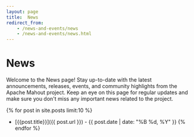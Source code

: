 ```yaml
---
layout: page
title:  News
redirect_from:
    - /news-and-events/news
    - /news-and-events/news.html
---
```


# News

Welcome to the News page! Stay up-to-date with the latest announcements, releases, events, and community highlights from
the Apache Mahout project. Keep an eye on this page for regular updates and make sure you don't miss any important news 
related to the project.

{% for post in site.posts limit:10 %}
- [{{post.title}}]({{ post.url }}) - {{ post.date | date: "%B %d, %Y" }}
{% endfor %}

